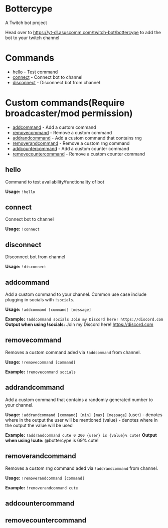 # Bottercype

A Twitch bot project

Head over to https://yt-dl.asuscomm.com/twitch-bot/bottercype to add the bot to your twitch channel

# Commands

-   [hello](#hello) - Test command
-   [connect](#connect) - Connect bot to channel
-   [disconnect](#disconnect) - Disconnect bot from channel

# Custom commands(Require broadcaster/mod permission)

-   [addcommand](#addcommand) - Add a custom command
-   [removecommand](#removecommand) - Remove a custom command
-   [addrandcommand](#addrandcommand) - Add a custom command that contains rng
-   [removerandcommand](#removerandcommand) - Remove a custom rng command
-   [addcountercommand](#addcountercommand) - Add a custom counter command
-   [removecountercommand](#removecountercommand) - Remove a custom counter command

## hello

Command to test availability/functionality of bot

**Usage:** `!hello`

## connect

Connect bot to channel

**Usage:** `!connect`

## disconnect

Disconnect bot from channel

**Usage:** `!disconnect`

## addcommand

Add a custom command to your channel. Common use case include plugging in socials with `!socials`.

**Usage:** `!addcommand [command] [message]`

**Example:**
`!addcommand socials Join my Discord here! https://discord.com`
**Output when using !socials:**
Join my Discord here! https://discord.com

## removecommand

Removes a custom command aded via `!addcommand` from channel.

**Usage:** `!removecommand [command]`

**Example:**
`!removecommand socials`

## addrandcommand

Add a custom command that contains a randomly generated number to your channel.

**Usage:**
`!addrandcommand [command] [min] [max] [message]`
{user} - denotes where in the output the user will be mentioned
{value} - denotes where in the output the value will be used

**Example:**
`!addrandcommand cute 0 200 {user} is {value}% cute!`
**Output when using !cute:**
@bottercype is 69% cute!

## removerandcommand

Removes a custom rng command aded via `!addrandcommand` from channel.

**Usage:** `!removerandcommand [command]`

**Example:**
`!removerandcommand cute`

## addcountercommand

## removecountercommand
